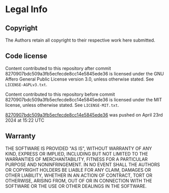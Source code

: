 # Legal Info

## Copyright

The Authors retain all copyright to their respective work here submitted.

## Code license

Content contributed to this repository after commit 8270907bdc509a3fb5ecfecde8cc14e5845ede36 is licensed under the GNU Affero General Public License version 3.0, unless otherwise stated. See `LICENSE-AGPLv3.txt`.

Content contributed to this repository before commit 8270907bdc509a3fb5ecfecde8cc14e5845ede36 is licensed under the MIT license, unless otherwise stated. See `LICENSE-MIT.txt`.

[8270907bdc509a3fb5ecfecde8cc14e5845ede36](https://github.com/Goob-Station/Goob-Station/commit/8270907bdc509a3fb5ecfecde8cc14e5845ede36) was pushed on April 23rd 2024 at 15:22 UTC

## Warranty

THE SOFTWARE IS PROVIDED "AS IS", WITHOUT WARRANTY OF ANY KIND, EXPRESS OR
IMPLIED, INCLUDING BUT NOT LIMITED TO THE WARRANTIES OF MERCHANTABILITY, FITNESS
FOR A PARTICULAR PURPOSE AND NONINFRINGEMENT. IN NO EVENT SHALL THE AUTHORS OR
COPYRIGHT HOLDERS BE LIABLE FOR ANY CLAIM, DAMAGES OR OTHER LIABILITY, WHETHER
IN AN ACTION OF CONTRACT, TORT OR OTHERWISE, ARISING FROM, OUT OF OR IN
CONNECTION WITH THE SOFTWARE OR THE USE OR OTHER DEALINGS IN THE SOFTWARE.
